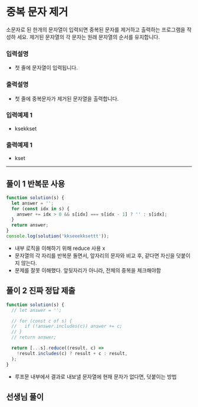 # 중복 문자 제거

소문자로 된 한개의 문자열이 입력되면 중복된 문자를 제거하고 출력하는 프로그램을 작성하
세요.
제거된 문자열의 각 문자는 원래 문자열의 순서를 유지합니다.

### 입력설명

- 첫 줄에 문자열이 입력됩니다.

### 출력설명

- 첫 줄에 중복문자가 제거된 문자열을 출력합니다.

### 입력예제 1

- ksekkset

### 출력예제 1

- kset

---

## 풀이 1 반복문 사용

```js
function solution(s) {
  let answer = '';
  for (const idx in s) {
    answer += idx > 0 && s[idx] === s[idx - 1] ? '' : s[idx];
  }
  return answer;
}
console.log(solution('kkseeekksettt'));
```

- 내부 로직을 이해하기 위해 reduce 사용 x
- 문자열의 각 자리를 반복문 돌면서, 앞자리의 문자와 비교 후, 같다면 자신을 덧붙이지 않는다.
- 문제를 잘못 이해했다. 앞뒷자리가 아니라, 전체의 중복을 체크해야함

## 풀이 2 진짜 정답 제출

```js
function solution(s) {
  // let answer = '';

  // for (const c of s) {
  //   if (!answer.includes(c)) answer += c;
  // }
  // return answer;

  return [...s].reduce((result, c) =>
    !result.includes(c) ? result + c : result,
  );
}
```

- 루프문 내부에서 결과로 내보낼 문자열에 현재 문자가 없다면, 덧붙이는 방법

## 선생님 풀이
